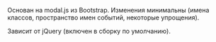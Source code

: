 Основан на modal.js из Bootstrap. Изменения минимальны (имена классов, пространство имен событий, некоторые упрощения).

Зависит от jQuery (включен в сборку по умолчанию).